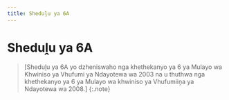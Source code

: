 ```yaml
---
title: Sheduḽu ya 6A
---
```


# Sheduḽu ya 6A

> [Sheduḽu ya 6A yo dzheniswaho nga khethekanyo ya 6 ya Mulayo wa Khwiniso ya Vhufumi ya Ndayotewa wa 2003 na u thuthwa nga khethekanyo ya 6 ya Mulayo wa khwiniso ya Vhufumiiṋa ya Ndayotewa wa 2008.]
{:.note}